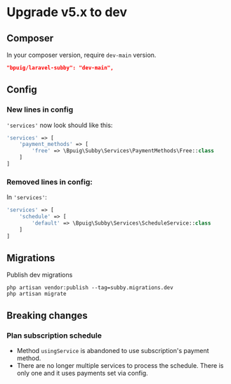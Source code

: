 # Upgrade v5.x to dev

## Composer

In your composer version, require `dev-main` version.

```json
"bpuig/laravel-subby": "dev-main",
```

## Config

### New lines in config

`'services'` now look should like this:

```php 
'services' => [
    'payment_methods' => [
        'free' => \Bpuig\Subby\Services\PaymentMethods\Free::class
    ]
]
```

### Removed lines in config:

In `'services'`:

```php 
'services' => [
    'schedule' => [
        'default' => \Bpuig\Subby\Services\ScheduleService::class
    ]
]
```

## Migrations

Publish dev migrations

```shell
php artisan vendor:publish --tag=subby.migrations.dev
php artisan migrate
```

## Breaking changes

### Plan subscription schedule
* Method `usingService` is abandoned to use subscription's payment method.
* There are no longer multiple services to process the schedule. There is only one and it uses payments set via config. 
